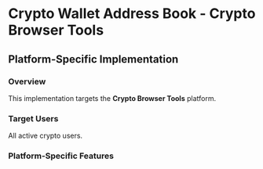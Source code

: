 # Crypto Wallet Address Book - Crypto Browser Tools

## Platform-Specific Implementation

### Overview
This implementation targets the **Crypto Browser Tools** platform.

### Target Users
All active crypto users.

### Platform-Specific Features
